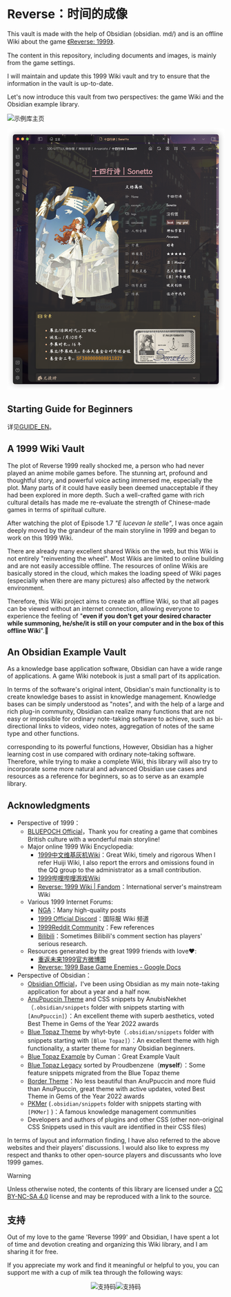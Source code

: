 # Reverse：时间的成像

This vault is made with the help of Obsidian (obsidian. md/) and is an offline Wiki about the game [《Reverse: 1999》](https://re.bluepoch.com/home/&wd=&eqid=fbb5beb400098f260000000464755c7c).

The content in this repository, including documents and images, is mainly from the game settings. 

I will maintain and update this 1999 Wiki vault and try to ensure that the information in the vault is up-to-date.

Let's now introduce this vault from two perspectives: the game Wiki and the Obsidian example library.

![示例库主页](assets/README.assets/示例库主页.png)

![角色档案](assets/README.assets/角色档案.png)

## Starting Guide for Beginners

详见<a href="https://github.com/ProudBenzene/Reverse1999Wiki-in-Obsidian/blob/main/000-%E7%AE%B1%E7%9A%84%E6%9E%84%E9%80%A0/README/GUIDE_EN.md">GUIDE_EN</a>。

## A 1999 Wiki Vault

The plot of Reverse 1999 really shocked me, a person who had never played an anime mobile games before. The stunning art, profound and thoughtful story, and powerful voice acting immersed me, especially the plot. Many parts of it could have easily been deemed unacceptable if they had been explored in more depth. Such a well-crafted game with rich cultural details has made me re-evaluate the strength of Chinese-made games in terms of spiritual culture.

After watching the plot of Episode 1.7 *"E lucevan le stelle"*, I was once again deeply moved by the grandeur of the main storyline in 1999 and began to work on this 1999 Wiki.

There are already many excellent shared Wikis on the web, but this Wiki is not entirely "reinventing the wheel". Most Wikis are limited to online building and are not easily accessible offline. The resources of online Wikis are basically stored in the cloud, which makes the loading speed of Wiki pages (especially when there are many pictures) also affected by the network environment.

Therefore, this Wiki project aims to create an offline Wiki, so that all pages can be viewed without an internet connection, allowing everyone to experience the feeling of "**even if you don't get your desired character while summoning, he/she/it is still on your computer and in the box of this offline Wiki**".🥰
## An Obsidian Example Vault

As a knowledge base application software, Obsidian can have a wide range of applications. A game Wiki notebook is just a small part of its application.

In terms of the software's original intent, Obsidian's main functionality is to create knowledge bases to assist in knowledge management. Knowledge bases can be simply understood as "notes", and with the help of a large and rich plug-in community, Obsidian can realize many functions that are not easy or impossible for ordinary note-taking software to achieve, such as bi-directional links to videos, video notes, aggregation of notes of the same type and other functions.

 corresponding to its powerful functions, However, Obsidian has a higher learning cost in use compared with ordinary note-taking software. Therefore, while trying to make a complete Wiki, this library will also try to incorporate some more natural and advanced Obsidian use cases and resources as a reference for beginners, so as to serve as an example library.


## Acknowledgments
- Perspective of 1999：
	- [BLUEPOCH Official](https://www.bluepoch.com/)，Thank you for creating a game that combines British culture with a wonderful main storyline!
	- Major online 1999 Wiki Encyclopedia:
		-  [1999中文维基灰机Wiki](https://res1999.huijiwiki.com/wiki/%E8%A7%92%E8%89%B2%E5%88%97%E8%A1%A8)：Great Wiki, timely and rigorous When I refer Huiji Wiki, I also report the errors and omissions found in the QQ group to the administrator as a small contribution.
		- [1999哔哩哔哩游戏Wiki](https://wiki.biligame.com/reverse1999/%E9%A6%96%E9%A1%B5)
		- [Reverse: 1999 Wiki | Fandom](https://reverse1999.fandom.com/wiki/Reverse:_1999_Wiki)：International server's mainstream Wiki
	- Various 1999 Internet Forums:
		-  [NGA](https://ngabbs.com/thread.php?fid=510389)：Many high-quality posts
		- [1999 Official Discord](https://discord.gg/reverse1999)：国际服 Wiki 频道
		- [1999Reddit Community](https://www.reddit.com/r/Reverse1999)：Few references
		- [Bilibili](https://www.bilibili.com/)：Sometimes Bilibili's comment section has players' serious research.
	- Resources generated by the great 1999 friends with love♥️:
		- [重返未来1999官方微博图](https://pan.baidu.com/s/1A4o9VM4kPa_vzWZEtHiZSA?pwd=1999#list/path=%2F)
		- [Reverse: 1999 Base Game Enemies - Google Docs](https://docs.google.com/document/d/1HX-r1yrY82VKAkFtTo2HRI1M6DFT8bUdUxnEZLNoBB0/edit?pli=1)
- Perspective of Obsidian：
	- [Obsidian Official](https://obsidian.md)，I've been using Obsidian as my main note-taking application for about a year and a half now.
	- [AnuPpuccin Theme](https://github.com/AnubisNekhet/AnuPpuccin) and CSS snippets by AnubisNekhet（`.obsidian/snippets` folder with snippets starting with `[AnuPpuccin]`）：An excellent theme with superb aesthetics, voted Best Theme in Gems of the Year 2022 awards
	- [Blue Topaz Theme](https://github.com/PKM-er/Blue-Topaz_Obsidian-css) by whyt-byte（`.obsidian/snippets` folder with snippets starting with `[Blue Topaz]`）：An excellent theme with high functionality, a starter theme for many Obsidian beginners.
	- [Blue Topaz Example](https://github.com/PKM-er/Blue-topaz-example) by Cuman：Great Example Vault
	- [Blue Topaz Legacy](https://github.com/ProudBenzene/Blue-Topaz-Legacy) sorted by Proudbenzene（**myself**）：Some feature snippets migrated from the Blue Topaz theme
	- [Border Theme](https://github.com/Akifyss/obsidian-border)：No less beautiful than AnuPpuccin and more fluid than AnuPpuccin, great theme with active updates, voted Best Theme in Gems of the Year 2022 awards
	- [PKMer](https://pkmer.net/) (`.obsidian/snippets` folder with snippets starting with `[PKMer]` )：A famous knowledge management communities
	- Developers and authors of plugins and other CSS (other non-original CSS Snippets used in this vault are identified in their CSS files)


In terms of layout and information finding, I have also referred to the above websites and their players' discussions. I would also like to express my respect and thanks to other open-source players and discussants who love 1999 games.

> [!warning]
> Unless otherwise noted, the contents of this library are licensed under a [CC BY-NC-SA 4.0](https://creativecommons.org/licenses/by-nc-sa/4.0/) license and may be reproduced with a link to the source.

## 支持

Out of my love to the game 'Reverse 1999' and Obsidian, I have spent a lot of time and devotion creating and organizing this Wiki library, and I am sharing it for free.

If you appreciate my work and find it meaningful or helpful to you, you can support me with a cup of milk tea through the following ways:

<center><img src="https://figure-bed123.oss-cn-beijing.aliyuncs.com/202406231057963.jpg" alt="支持码" width="250"><img src="https://figure-bed123.oss-cn-beijing.aliyuncs.com/202406080244833.jpg" alt="支持码" width="250"></center>

